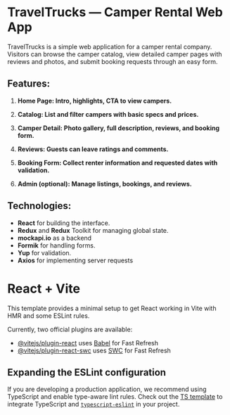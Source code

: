 # TravelTrucks — Camper Rental Web App

TravelTrucks is a simple web application for a camper rental company. Visitors can browse the camper catalog, view detailed camper pages with reviews and photos, and submit booking requests through an easy form.

## Features:

1. **Home Page: Intro, highlights, CTA to view campers.**

2. **Catalog: List and filter campers with basic specs and prices.**

3. **Camper Detail: Photo gallery, full description, reviews, and booking form.**

4. **Reviews: Guests can leave ratings and comments.**
   
5. **Booking Form: Collect renter information and requested dates with validation.**

6. **Admin (optional): Manage listings, bookings, and reviews.**

## Technologies:

- **React** for building the interface.
- **Redux** and **Redux** Toolkit for managing global state.
- **mockapi.io** as a backend
- **Formik** for handling forms.
- **Yup** for validation.
- **Axios** for implementing server requests

# React + Vite

This template provides a minimal setup to get React working in Vite with HMR and some ESLint rules.

Currently, two official plugins are available:

- [@vitejs/plugin-react](https://github.com/vitejs/vite-plugin-react/blob/main/packages/plugin-react/README.md) uses [Babel](https://babeljs.io/) for Fast Refresh
- [@vitejs/plugin-react-swc](https://github.com/vitejs/vite-plugin-react-swc) uses [SWC](https://swc.rs/) for Fast Refresh

## Expanding the ESLint configuration

If you are developing a production application, we recommend using TypeScript and enable type-aware lint rules. Check out the [TS template](https://github.com/vitejs/vite/tree/main/packages/create-vite/template-react-ts) to integrate TypeScript and [`typescript-eslint`](https://typescript-eslint.io) in your project.
